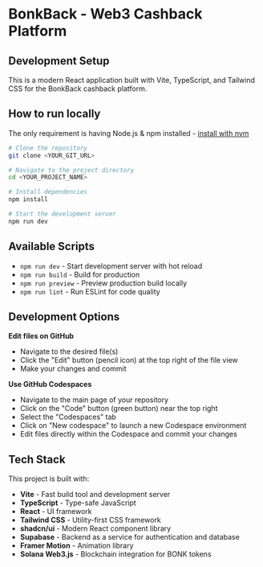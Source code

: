 # BonkBack - Web3 Cashback Platform

## Development Setup

This is a modern React application built with Vite, TypeScript, and Tailwind CSS for the BonkBack cashback platform.

## How to run locally

The only requirement is having Node.js & npm installed - [install with nvm](https://github.com/nvm-sh/nvm#installing-and-updating)

```sh
# Clone the repository
git clone <YOUR_GIT_URL>

# Navigate to the project directory
cd <YOUR_PROJECT_NAME>

# Install dependencies
npm install

# Start the development server
npm run dev
```

## Available Scripts

- `npm run dev` - Start development server with hot reload
- `npm run build` - Build for production
- `npm run preview` - Preview production build locally
- `npm run lint` - Run ESLint for code quality

## Development Options

**Edit files on GitHub**

- Navigate to the desired file(s)
- Click the "Edit" button (pencil icon) at the top right of the file view
- Make your changes and commit

**Use GitHub Codespaces**

- Navigate to the main page of your repository
- Click on the "Code" button (green button) near the top right
- Select the "Codespaces" tab
- Click on "New codespace" to launch a new Codespace environment
- Edit files directly within the Codespace and commit your changes

## Tech Stack

This project is built with:

- **Vite** - Fast build tool and development server
- **TypeScript** - Type-safe JavaScript
- **React** - UI framework
- **Tailwind CSS** - Utility-first CSS framework
- **shadcn/ui** - Modern React component library
- **Supabase** - Backend as a service for authentication and database
- **Framer Motion** - Animation library
- **Solana Web3.js** - Blockchain integration for BONK tokens
